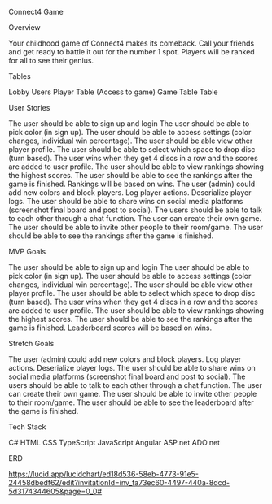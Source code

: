 Connect4 Game

Overview

Your childhood game of Connect4 makes its comeback. Call your friends and get ready to battle it out for the number 1 spot. Players will be ranked for all to see their genius.

Tables

Lobby
Users
Player Table (Access to game)
Game Table
Table

User Stories

The user should be able to sign up and login
The user should be able to pick color (in sign up).
The user should be able to access settings (color changes, individual win percentage).
The user should be able view other player profile.
The user should be able to select which space to drop disc (turn based).
The user wins when they get 4 discs in a row and the scores are added to user profile.
The user should be able to view rankings showing the highest scores.
The user should be able to see the rankings after the game is finished.
Rankings will be based on wins.
The user (admin) could add new colors and block players.
Log player actions.
Deserialize player logs.
The user should be able to share wins on social media platforms (screenshot final board and post to social).
The users should be able to talk to each other through a chat function.
The user can create their own game.
The user should be able to invite other people to their room/game.
The user should be able to see the rankings after the game is finished.


MVP Goals

The user should be able to sign up and login
The user should be able to pick color (in sign up).
The user should be able to access settings (color changes, individual win percentage).
The user should be able view other player profile.
The user should be able to select which space to drop disc (turn based).
The user wins when they get 4 discs in a row and the scores are added to user profile.
The user should be able to view rankings showing the highest scores.
The user should be able to see the rankings after the game is finished.
Leaderboard scores will be based on wins.


Stretch Goals

The user (admin) could add new colors and block players.
Log player actions.
Deserialize player logs.
The user should be able to share wins on social media platforms (screenshot final board and post to social).
The users should be able to talk to each other through a chat function.
The user can create their own game.
The user should be able to invite other people to their room/game.
The user should be able to see the leaderboard after the game is finished.

Tech Stack

C#
HTML
CSS
TypeScript
JavaScript
Angular
ASP.net
ADO.net

ERD

https://lucid.app/lucidchart/ed18d536-58eb-4773-91e5-24458dbedf62/edit?invitationId=inv_fa73ec60-4497-440a-8dcd-5d3174344605&page=0_0#
